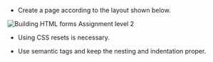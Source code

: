 - Create a page according to the layout shown below.

![Building HTML forms Assignment level 2](https://raw.githubusercontent.com/suraj122/AC-STYLE-images/master/building-html-forms/ex-2.png)


- Using CSS resets is necessary.

- Use semantic tags and keep the nesting and indentation proper.
